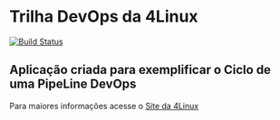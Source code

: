 # Trilha DevOps da 4Linux

<!-- Altere a Flag abaixo com sua URL do Travis -->
[![Build Status](https://travis-ci.org/Daniel23Victor/DevOpsLab-HelloWorld.svg?branch=master)](https://travis-ci.org/Daniel23Victor/DevOpsLab-HelloWorld)

## Aplicação criada para exemplificar o Ciclo de uma PipeLine DevOps


Para maiores informações acesse o [Site da 4Linux](https://www.4linux.com.br/cursos/devops)
